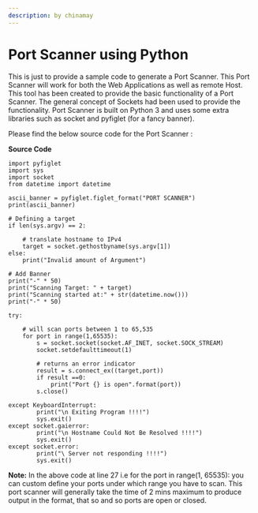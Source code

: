 ```yaml
---
description: by chinamay
---
```


# Port Scanner using Python

This  is just to provide a sample code to generate a Port Scanner. This Port Scanner will work for both the Web Applications as well as remote Host. This tool has been created to provide the basic functionality of a Port Scanner. The general concept of Sockets had been used to provide the functionality. Port Scanner is built on Python 3 and uses some extra libraries such as socket  and pyfiglet (for a fancy banner).&#x20;

Please find the below source code for the Port Scanner :&#x20;

**Source Code**&#x20;

```
import pyfiglet
import sys
import socket
from datetime import datetime

ascii_banner = pyfiglet.figlet_format("PORT SCANNER")
print(ascii_banner)

# Defining a target
if len(sys.argv) == 2:
	
	# translate hostname to IPv4
	target = socket.gethostbyname(sys.argv[1])
else:
	print("Invalid amount of Argument")

# Add Banner
print("-" * 50)
print("Scanning Target: " + target)
print("Scanning started at:" + str(datetime.now()))
print("-" * 50)

try:
	
	# will scan ports between 1 to 65,535
	for port in range(1,65535):
		s = socket.socket(socket.AF_INET, socket.SOCK_STREAM)
		socket.setdefaulttimeout(1)
		
		# returns an error indicator
		result = s.connect_ex((target,port))
		if result ==0:
			print("Port {} is open".format(port))
		s.close()
		
except KeyboardInterrupt:
		print("\n Exiting Program !!!!")
		sys.exit()
except socket.gaierror:
		print("\n Hostname Could Not Be Resolved !!!!")
		sys.exit()
except socket.error:
		print("\ Server not responding !!!!")
		sys.exit()

```

**Note:** In the above code at line 27 i.e for the port in range(1, 65535): you can custom define your ports under which range you have to scan. This port scanner will generally take the time of 2 mins maximum to produce output in the format, that so and so ports are open or closed.
